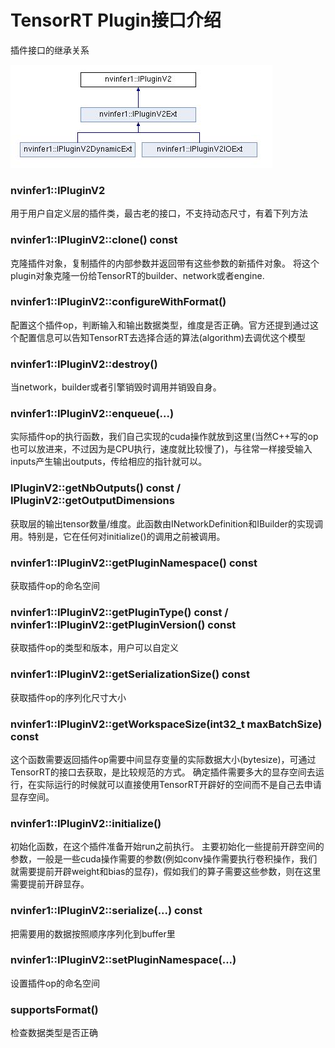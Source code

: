# TensorRT Plugin接口介绍
插件接口的继承关系

![](https://github.com/zhangcheng828/TensorRT-Plugin/blob/main/plugin/plugin.jpg)
### nvinfer1::IPluginV2 
用于用户自定义层的插件类，最古老的接口，不支持动态尺寸，有着下列方法

### nvinfer1::IPluginV2::clone() const
克隆插件对象，复制插件的内部参数并返回带有这些参数的新插件对象。
将这个plugin对象克隆一份给TensorRT的builder、network或者engine.

### nvinfer1::IPluginV2::configureWithFormat()
配置这个插件op，判断输入和输出数据类型，维度是否正确。官方还提到通过这个配置信息可以告知TensorRT去选择合适的算法(algorithm)去调优这个模型

### nvinfer1::IPluginV2::destroy()
当network，builder或者引擎销毁时调用并销毁自身。

### nvinfer1::IPluginV2::enqueue(...)
实际插件op的执行函数，我们自己实现的cuda操作就放到这里(当然C++写的op也可以放进来，不过因为是CPU执行，速度就比较慢了)，与往常一样接受输入inputs产生输出outputs，传给相应的指针就可以。

### IPluginV2::getNbOutputs() const  /   IPluginV2::getOutputDimensions
获取层的输出tensor数量/维度。此函数由INetworkDefinition和IBuilder的实现调用。特别是，它在任何对initialize()的调用之前被调用。

### nvinfer1::IPluginV2::getPluginNamespace() const
获取插件op的命名空间

### nvinfer1::IPluginV2::getPluginType() const / nvinfer1::IPluginV2::getPluginVersion() const
获取插件op的类型和版本，用户可以自定义

### nvinfer1::IPluginV2::getSerializationSize()	const
获取插件op的序列化尺寸大小

### nvinfer1::IPluginV2::getWorkspaceSize(int32_t maxBatchSize)	const
这个函数需要返回插件op需要中间显存变量的实际数据大小(bytesize)，可通过TensorRT的接口去获取，是比较规范的方式。
确定插件需要多大的显存空间去运行，在实际运行的时候就可以直接使用TensorRT开辟好的空间而不是自己去申请显存空间。

### nvinfer1::IPluginV2::initialize()
初始化函数，在这个插件准备开始run之前执行。
主要初始化一些提前开辟空间的参数，一般是一些cuda操作需要的参数(例如conv操作需要执行卷积操作，我们就需要提前开辟weight和bias的显存)，假如我们的算子需要这些参数，则在这里需要提前开辟显存。

### nvinfer1::IPluginV2::serialize(...)	const
把需要用的数据按照顺序序列化到buffer里

### nvinfer1::IPluginV2::setPluginNamespace(...)
设置插件op的命名空间

### supportsFormat()
检查数据类型是否正确
